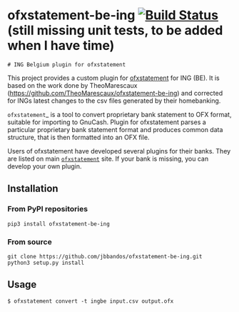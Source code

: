 # ofxstatement-be-ing     [![Build Status](https://travis-ci.com/jbbandos/ofxstatement-be-ing.svg?branch=master)](https://travis-ci.com/jbbandos/ofxstatement-be-ing.svg) (still missing unit tests, to be added when I have time)

~~~~~~~~~~~~~~~~~~~~~~~~~~~~~~
# ING Belgium plugin for ofxstatement 
~~~~~~~~~~~~~~~~~~~~~~~~~~~~~~

This project provides a custom plugin for [ofxstatement](https://github.com/kedder/ofxstatement) for ING (BE). It is based
on the work done by TheoMarescaux (https://github.com/TheoMarescaux/ofxstatement-be-ing)
and corrected for INGs latest changes to the csv files generated by their homebanking.

`ofxstatement`_ is a tool to convert proprietary bank statement to OFX format,
suitable for importing to GnuCash. Plugin for ofxstatement parses a
particular proprietary bank statement format and produces common data
structure, that is then formatted into an OFX file.

Users of ofxstatement have developed several plugins for their banks. They are
listed on main [`ofxstatement`](https://github.com/kedder/ofxstatement) site. If your bank is missing, you can develop
your own plugin.

## Installation

### From PyPI repositories
```
pip3 install ofxstatement-be-ing
```

### From source
```
git clone https://github.com/jbbandos/ofxstatement-be-ing.git
python3 setup.py install
```

## Usage
```
$ ofxstatement convert -t ingbe input.csv output.ofx
```

